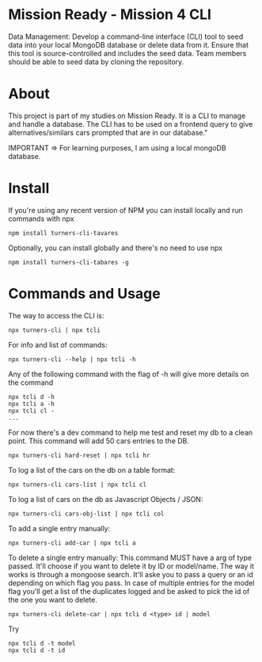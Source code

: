 # Mission Ready - Mission 4 CLI

Data Management: Develop a command-line interface (CLI) tool to seed data into your local MongoDB database or delete data from it. Ensure that this tool is source-controlled and includes the seed data. Team members should be able to seed data by cloning the repository.

# About

This project is part of my studies on Mission Ready. It is a CLI to manage and handle a database.
The CLI has to be used on a frontend query to give alternatives/similars cars prompted that are in our database."

IMPORTANT => For learning purposes, I am using a local mongoDB database.

# Install

If you're using any recent version of NPM you can install locally and run commands with npx

    npm install turners-cli-tavares

Optionally, you can install globally and there's no need to use npx

    npm install turners-cli-tabares -g

# Commands and Usage

The way to access the CLI is:

    npx turners-cli | npx tcli

For info and list of commands:

    npx turners-cli --help | npx tcli -h

Any of the following command with the flag of -h will give more details on the command

    npx tcli d -h
    npx tcli a -h
    npx tcli cl -
    ...

For now there's a dev command to help me test and reset my db to a clean point. This command will add 50 cars entries to the DB.

    npx turners-cli hard-reset | npx tcli hr

To log a list of the cars on the db on a table format:

    npx turners-cli cars-list | npx tcli cl

To log a list of cars on the db as Javascript Objects / JSON:

    npx turners-cli cars-obj-list | npx tcli col

To add a single entry manually:

    npx turners-cli add-car | npx tcli a

To delete a single entry manually:
This command MUST have a arg of type passed. It'll choose if you want to delete it by ID or model/name.
The way it works is through a mongoose search. It'll aske you to pass a query or an id depending on which flag you pass.
In case of multiple entries for the model flag you'll get a list of the duplicates logged and be asked to pick the id of
the one you want to delete.

    npx turners-cli delete-car | npx tcli d <type> id | model

Try

    npx tcli d -t model
    npx tcli d -t id
